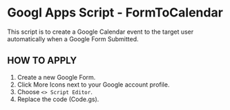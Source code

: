 # Googl Apps Script - FormToCalendar

This script is to create a Google Calendar event to 
the target user automatically when a Google Form Submitted.

## HOW TO APPLY

1. Create a new Google Form.
2. Click More Icons next to your Google account profile.
3. Choose `<> Script Editor`.
4. Replace the code (Code.gs).
